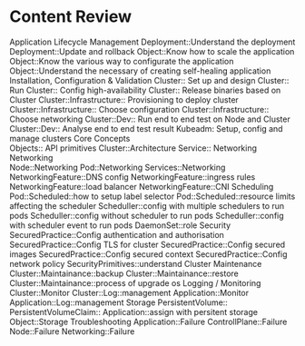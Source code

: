 # Content Review

Application Lifecycle Management
	Deployment::Understand the deployment
	Deployment::Update and rollback
	Object::Know how to scale the application
	Object::Know the various way to configurate the application
	Object::Understand the necessary of creating self-healing application
Installation, Configuration & Validation
	Cluster:: Set up and design
	Cluster:: Run
	Cluster:: Config high-availability
	Cluster:: Release binaries based on Cluster
	Cluster::Infrastructure:: Provisioning to deploy cluster
	Cluster::Infrastructure:: Choose configuration
	Cluster::Infrastructure:: Choose networking
	Cluster::Dev:: Run end to end test on Node and Cluster
	Cluster::Dev:: Analyse end to end test result
	Kubeadm: Setup, config and manage clusters
Core Concepts	
    Objects:: API primitives
	Cluster::Architecture
	Service::
	Networking
Networking	
    Node::Networking
	Pod::Networking
	Services::Networking
	NetworkingFeature::DNS config
	NetworkingFeature::ingress rules
	NetworkingFeature::load balancer
	NetworkingFeature::CNI
Scheduling
	Pod::Scheduled::how to setup label selector
	Pod::Scheduled::resource limits affecting the scheduler
	Scheduller::config with multiple schedulers to run pods
	Scheduller::config without scheduler to run pods
	Scheduller::config with scheduler event to run pods
	DaemonSet::role
Security
	SecuredPractice::Config authentication and authorisation
	SecuredPractice::Config TLS for cluster
	SecuredPractice::Config secured images
	SecuredPractice::Config secured context
	SecuredPractice::Config network policy
	SecurityPrimitives::understand 
Cluster Maintenance
	Cluster::Maintainance::backup
	Cluster::Maintainance::restore
	Cluster::Maintainance::process of upgrade os
Logging / Monitoring	
    Cluster::Monitor
	Cluster::Log::management
	Application::Monitor
	Application::Log::management
Storage
	PersistentVolume::
	PersistentVolumeClaim::
	Application::assign with persitent storage
	Object::Storage
Troubleshooting	
    Application::Failure
	ControllPlane::Failure
	Node::Failure
	Networking::Failure
